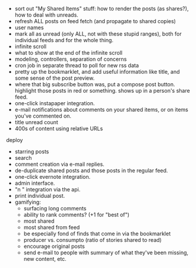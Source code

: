 - sort out "My Shared Items" stuff: how to render the posts (as shares?), how to deal with unreads.
- refresh ALL posts on feed fetch (and propagate to shared copies)
- user names
- mark all as unread (only ALL, not with these stupid ranges), both for individual feeds and for the whole thing.
- infinite scroll
- what to show at the end of the infinite scroll
- modeling, controllers, separation of concerns
- cron job in separate thread to poll for new rss data
- pretty up the bookmarklet, and add useful information like title, and some sense of the post preview.
- where that big subscribe button was, put a compose post button. highlight those posts in red or something. shows up in a person's share feed.
- one-click instapaper integration.
- e-mail notifications about comments on your shared items, or on items you've commented on.
- title unread count
- 400s of content using relative URLs

deploy

- starring posts
- search
- comment creation via e-mail replies.
- de-duplicate shared posts and those posts in the regular feed.
- one-click evernote integration.
- admin interface.
- "n <note>" integration via the api.
- print individual post.
- gamifying:
	- surfacing long comments
	- ability to rank comments? (+1 for "best of")
	- most shared
	- most shared from feed
	- be especially fond of finds that come in via the bookmarklet
	- producer vs. consumpto (ratio of stories shared to read)
	- encourage original posts
	- send e-mail to people with summary of what they've been missing, new content, etc.